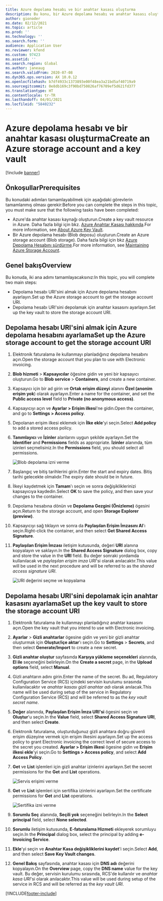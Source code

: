 ```yaml
---
title: Azure depolama hesabı ve bir anahtar kasası oluşturma
description: Bu konu, bir Azure depolama hesabı ve anahtar kasası oluşturma yöntemini açıklamaktadır.
author: gionoder
ms.date: 02/12/2021
ms.topic: article
ms.prod: ''
ms.technology: ''
ms.search.form: ''
audience: Application User
ms.reviewer: kfend
ms.custom: 97423
ms.assetid: ''
ms.search.region: Global
ms.author: janeaug
ms.search.validFrom: 2020-07-08
ms.dyn365.ops.version: AX 10.0.12
ms.openlocfilehash: b7df4933c1373893e00f48ea3a21bd5af40719a9
ms.sourcegitcommit: 0e8db169c3f90bd750826af76709ef5d621fd377
ms.translationtype: HT
ms.contentlocale: tr-TR
ms.lasthandoff: 04/01/2021
ms.locfileid: "5840232"
---
```

# <a name="create-an-azure-storage-account-and-a-key-vault"></a><span data-ttu-id="5abe9-103">Azure depolama hesabı ve bir anahtar kasası oluşturma</span><span class="sxs-lookup"><span data-stu-id="5abe9-103">Create an Azure storage account and a key vault</span></span>

[!include [banner](../includes/banner.md)]

## <a name="prerequisites"></a><span data-ttu-id="5abe9-104">Önkoşullar</span><span class="sxs-lookup"><span data-stu-id="5abe9-104">Prerequisites</span></span>

<span data-ttu-id="5abe9-105">Bu konudaki adımları tamamlayabilmek için aşağıdaki görevlerin tamamlanmış olması gerekir:</span><span class="sxs-lookup"><span data-stu-id="5abe9-105">Before you can complete the steps in this topic, you must make sure that the following tasks have been completed:</span></span>

- <span data-ttu-id="5abe9-106">Azure'da anahtar kasası kaynağı oluşturun.</span><span class="sxs-lookup"><span data-stu-id="5abe9-106">Create a key vault resource in Azure.</span></span> <span data-ttu-id="5abe9-107">Daha fazla bilgi için bkz. [Azure Anahtar Kasası hakkında](https://docs.microsoft.com/azure/key-vault/general/overview).</span><span class="sxs-lookup"><span data-stu-id="5abe9-107">For more information, see [About Azure Key Vault](https://docs.microsoft.com/azure/key-vault/general/overview).</span></span>
- <span data-ttu-id="5abe9-108">Bir Azure depolama hesabı (Blob deposu) oluşturun.</span><span class="sxs-lookup"><span data-stu-id="5abe9-108">Create an Azure storage account (Blob storage).</span></span> <span data-ttu-id="5abe9-109">Daha fazla bilgi için bkz [Azure Depolama Hesabını sürdürme](https://docs.microsoft.com/azure/storage/blobs/).</span><span class="sxs-lookup"><span data-stu-id="5abe9-109">For more information, see [Maintaining Azure Storage Account](https://docs.microsoft.com/azure/storage/blobs/).</span></span>

## <a name="overview"></a><span data-ttu-id="5abe9-110">Genel bakış</span><span class="sxs-lookup"><span data-stu-id="5abe9-110">Overview</span></span>

<span data-ttu-id="5abe9-111">Bu konuda, iki ana adımı tamamlayacaksınız:</span><span class="sxs-lookup"><span data-stu-id="5abe9-111">In this topic, you will complete two main steps:</span></span>

- <span data-ttu-id="5abe9-112">Depolama hesabı URI'sini almak için Azure depolama hesabını ayarlayın.</span><span class="sxs-lookup"><span data-stu-id="5abe9-112">Set up the Azure storage account to get the storage account URI.</span></span>
- <span data-ttu-id="5abe9-113">Depolama hesabı URI'sini depolamak için anahtar kasasını ayarlayın.</span><span class="sxs-lookup"><span data-stu-id="5abe9-113">Set up the key vault to store the storage account URI.</span></span>

## <a name="set-up-the-azure-storage-account-to-get-the-storage-account-uri"></a><span data-ttu-id="5abe9-114">Depolama hesabı URI'sini almak için Azure depolama hesabını ayarlama</span><span class="sxs-lookup"><span data-stu-id="5abe9-114">Set up the Azure storage account to get the storage account URI</span></span>

1. <span data-ttu-id="5abe9-115">Elektronik faturalama ile kullanmayı planladığınız depolama hesabını açın.</span><span class="sxs-lookup"><span data-stu-id="5abe9-115">Open the storage account that you plan to use with Electronic invoicing.</span></span>
2. <span data-ttu-id="5abe9-116">**Blob hizmeti** \> **Kapsayıcılar** öğesine gidin ve yeni bir kapsayıcı oluşturun.</span><span class="sxs-lookup"><span data-stu-id="5abe9-116">Go to **Blob service** \> **Containers**, and create a new container.</span></span>
3. <span data-ttu-id="5abe9-117">Kapsayıcı için bir ad girin ve **Ortak erişim düzeyi** alanını **Özel (anonim erişim yok**) olarak ayarlayın.</span><span class="sxs-lookup"><span data-stu-id="5abe9-117">Enter a name for the container, and set the **Public access level** field to **Private (no anonymous access)**.</span></span>
4. <span data-ttu-id="5abe9-118">Kapsayıcıyı açın ve **Ayarlar \> Erişim ilkesi**'ne gidin.</span><span class="sxs-lookup"><span data-stu-id="5abe9-118">Open the container, and go to **Settings \> Access policy**.</span></span>
5. <span data-ttu-id="5abe9-119">Depolanan erişim ilkesi eklemek için **İlke ekle**'yi seçin.</span><span class="sxs-lookup"><span data-stu-id="5abe9-119">Select **Add policy** to add a stored access policy.</span></span>
6. <span data-ttu-id="5abe9-120">**Tanımlayıcı** ve **İzinler** alanlarını uygun şekilde ayarlayın.</span><span class="sxs-lookup"><span data-stu-id="5abe9-120">Set the **Identifier** and **Permissions** fields as appropriate.</span></span> <span data-ttu-id="5abe9-121">**İzinler** alanında, tüm izinleri seçmelisiniz.</span><span class="sxs-lookup"><span data-stu-id="5abe9-121">In the **Permissions** field, you should select all permissions.</span></span>

    ![Blob depolama izni verme](media/e-Invoicing-services-create-azure-resources-grant-blob-permissions.png)

7. <span data-ttu-id="5abe9-123">Başlangıç ve bitiş tarihlerini girin.</span><span class="sxs-lookup"><span data-stu-id="5abe9-123">Enter the start and expiry dates.</span></span> <span data-ttu-id="5abe9-124">Bitiş tarihi gelecekte olmalıdır.</span><span class="sxs-lookup"><span data-stu-id="5abe9-124">The expiry date should be in future.</span></span>
8. <span data-ttu-id="5abe9-125">İlkeyi kaydetmek için **Tamam**'ı seçin ve sonra değişikliklerinizi kapsayıcıya kaydedin.</span><span class="sxs-lookup"><span data-stu-id="5abe9-125">Select **OK** to save the policy, and then save your changes to the container.</span></span>
9. <span data-ttu-id="5abe9-126">Depolama hesabına dönün ve **Depolama Gezgini (Önizleme)** ögesini açın.</span><span class="sxs-lookup"><span data-stu-id="5abe9-126">Return to the storage account, and open **Storage Explorer (preview)**.</span></span>
10. <span data-ttu-id="5abe9-127">Kapsayıcıyı sağ tıklayın ve sonra da **Paylaşılan Erişim İmzasını Al**'ı seçin.</span><span class="sxs-lookup"><span data-stu-id="5abe9-127">Right-click the container, and then select **Get Shared Access Signature**.</span></span>
11. <span data-ttu-id="5abe9-128">**Paylaşılan Erişim İmzası** iletişim kutusunda, değeri **URI** alanına kopyalayın ve saklayın.</span><span class="sxs-lookup"><span data-stu-id="5abe9-128">In the **Shared Access Signature** dialog box, copy and store the value in the **URI** field.</span></span> <span data-ttu-id="5abe9-129">Bu değer sonraki yordamda kullanılacak ve *paylaşılan erişim imza URI*'si olarak anılacaktır.</span><span class="sxs-lookup"><span data-stu-id="5abe9-129">This value will be used in the next procedure and will be referred to as the *shared access signature URI*.</span></span>

    ![URI değerini seçme ve kopyalama](media/e-Invoicing-services-create-azure-resources-select-and-copy-uri.png)

## <a name="set-up-the-key-vault-to-store-the-storage-account-uri"></a><span data-ttu-id="5abe9-131">Depolama hesabı URI'sini depolamak için anahtar kasasını ayarlama</span><span class="sxs-lookup"><span data-stu-id="5abe9-131">Set up the key vault to store the storage account URI</span></span>

1. <span data-ttu-id="5abe9-132">Elektronik faturalama ile kullanmayı planladığınız anahtar kasasını açın.</span><span class="sxs-lookup"><span data-stu-id="5abe9-132">Open the key vault that you intend to use with Electronic invoicing.</span></span>
2. <span data-ttu-id="5abe9-133">**Ayarlar** \> **Gizli anahtarlar** ögesine gidin ve yeni bir gizli anahtar oluşturmak için **Oluştur/içe aktar**'ı seçin.</span><span class="sxs-lookup"><span data-stu-id="5abe9-133">Go to **Settings** \> **Secrets**, and then select **Generate/Import** to create a new secret.</span></span>
3. <span data-ttu-id="5abe9-134">**Gizli anahtar oluştur** sayfasında **Karşıya yükleme seçenekleri** alanında, **El ile** seçeneğini belirleyin.</span><span class="sxs-lookup"><span data-stu-id="5abe9-134">On the **Create a secret** page, in the **Upload options** field, select **Manual**.</span></span>
4. <span data-ttu-id="5abe9-135">Gizli anahtarın adını girin.</span><span class="sxs-lookup"><span data-stu-id="5abe9-135">Enter the name of the secret.</span></span> <span data-ttu-id="5abe9-136">Bu ad, Regulatory Configuration Service (RCS) içindeki servisin kurulumu sırasında kullanılacaktır ve *anahtar kasası gizli anahtar adı* olarak anılacak.</span><span class="sxs-lookup"><span data-stu-id="5abe9-136">This name will be used during setup of the service in Regulatory Configuration Service (RCS) and will be referred to as the *key vault secret name*.</span></span>
5. <span data-ttu-id="5abe9-137">**Değer** alanında, **Paylaşılan Erişim İmza URI'si** ögesini seçin ve **Oluştur**'u seçin.</span><span class="sxs-lookup"><span data-stu-id="5abe9-137">In the **Value** field, select **Shared Access Signature URI**, and then select **Create**.</span></span>
6. <span data-ttu-id="5abe9-138">Elektronik faturalama, oluşturduğunuz gizli anahtara doğru güvenli erişim düzeyine vermek için erişim ilkesini ayarlayın.</span><span class="sxs-lookup"><span data-stu-id="5abe9-138">Set up the access policy to grant Electronic invoicing the correct level of secure access to the secret you created.</span></span> <span data-ttu-id="5abe9-139">**Ayarlar \> Erişim ilkesi** ögesine gidin ve **Erişim ilkesi ekle**'yi seçin.</span><span class="sxs-lookup"><span data-stu-id="5abe9-139">Go to **Settings \> Access policy**, and select **Add Access Policy**.</span></span>
7. <span data-ttu-id="5abe9-140">**Get** ve **List** işlemleri için gizli anahtar izinlerini ayarlayın.</span><span class="sxs-lookup"><span data-stu-id="5abe9-140">Set the secret permissions for the **Get** and **List** operations.</span></span>

    ![Servis erişimi verme](media/e-Invoicing-services-create-azure-resources-grant-service-access.png)

8. <span data-ttu-id="5abe9-142">**Get** ve **List** işlemleri için sertifika izinlerini ayarlayın.</span><span class="sxs-lookup"><span data-stu-id="5abe9-142">Set the certificate permissions for **Get** and **List** operations.</span></span>

    ![Sertifika izni verme](media/e-Invoicing-services-create-azure-resources-grant-certificate-permission.png)

9. <span data-ttu-id="5abe9-144">**Sorumlu Seç** alanında, **Seçili yok** seçeneğini belirleyin.</span><span class="sxs-lookup"><span data-stu-id="5abe9-144">In the **Select principal** field, select **None selected**.</span></span>
10. <span data-ttu-id="5abe9-145">**Sorumlu** iletişim kutusunda, **E-faturalama Hizmeti** ekleyerek sorumluyu seçin.</span><span class="sxs-lookup"><span data-stu-id="5abe9-145">In the **Principal** dialog box, select the principal by adding **e-Invoicing Service**.</span></span>
11. <span data-ttu-id="5abe9-146">**Ekle**'yi seçin ve **Anahtar Kasa değişikliklerini kaydet**'i seçin.</span><span class="sxs-lookup"><span data-stu-id="5abe9-146">Select **Add**, and then select **Save Key Vault changes**.</span></span>
12. <span data-ttu-id="5abe9-147">**Genel Bakış** sayfasında, anahtar kasası için **DNS adı** değerini kopyalayın.</span><span class="sxs-lookup"><span data-stu-id="5abe9-147">On the **Overview** page, copy the **DNS name** value for the key vault.</span></span> <span data-ttu-id="5abe9-148">Bu değer, servisin kurulumu sırasında, RCS'de kullanılır ve *anahtar kasa URI*'si olarak anılacaktır.</span><span class="sxs-lookup"><span data-stu-id="5abe9-148">This value will be used during setup of the service in RCS and will be referred as the *key vault URI*.</span></span>



[!INCLUDE[footer-include](../../includes/footer-banner.md)]


